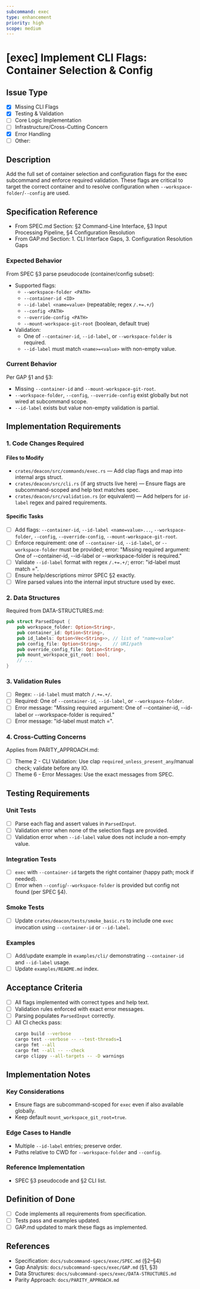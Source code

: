 ```yaml
---
subcommand: exec
type: enhancement
priority: high
scope: medium
---
```


# [exec] Implement CLI Flags: Container Selection & Config

## Issue Type
- [x] Missing CLI Flags
- [x] Testing & Validation
- [ ] Core Logic Implementation
- [ ] Infrastructure/Cross-Cutting Concern
- [x] Error Handling
- [ ] Other: 

## Description
Add the full set of container selection and configuration flags for the exec subcommand and enforce required validation. These flags are critical to target the correct container and to resolve configuration when `--workspace-folder`/`--config` are used.

## Specification Reference

- From SPEC.md Section: §2 Command-Line Interface, §3 Input Processing Pipeline, §4 Configuration Resolution
- From GAP.md Section: 1. CLI Interface Gaps, 3. Configuration Resolution Gaps

### Expected Behavior
From SPEC §3 parse pseudocode (container/config subset):

- Supported flags:
  - `--workspace-folder <PATH>`
  - `--container-id <ID>`
  - `--id-label <name=value>` (repeatable; regex `/.+=.+/`)
  - `--config <PATH>`
  - `--override-config <PATH>`
  - `--mount-workspace-git-root` (boolean, default true)
- Validation:
  - One of `--container-id`, `--id-label`, or `--workspace-folder` is required.
  - `--id-label` must match `<name>=<value>` with non-empty value.

### Current Behavior
Per GAP §1 and §3:
- Missing `--container-id` and `--mount-workspace-git-root`.
- `--workspace-folder`, `--config`, `--override-config` exist globally but not wired at subcommand scope.
- `--id-label` exists but value non-empty validation is partial.

## Implementation Requirements

### 1. Code Changes Required

#### Files to Modify
- `crates/deacon/src/commands/exec.rs` — Add clap flags and map into internal args struct.
- `crates/deacon/src/cli.rs` (if arg structs live here) — Ensure flags are subcommand-scoped and help text matches spec.
- `crates/deacon/src/validation.rs` (or equivalent) — Add helpers for `id-label` regex and paired requirements.

#### Specific Tasks
- [ ] Add flags: `--container-id`, `--id-label <name=value>...`, `--workspace-folder`, `--config`, `--override-config`, `--mount-workspace-git-root`.
- [ ] Enforce requirement: one of `--container-id`, `--id-label`, or `--workspace-folder` must be provided; error: "Missing required argument: One of --container-id, --id-label or --workspace-folder is required."
- [ ] Validate `--id-label` format with regex `/.+=.+/`; error: "id-label must match <name>=<value>".
- [ ] Ensure help/descriptions mirror SPEC §2 exactly.
- [ ] Wire parsed values into the internal input structure used by exec.

### 2. Data Structures

Required from DATA-STRUCTURES.md:
```rust
pub struct ParsedInput {
    pub workspace_folder: Option<String>,
    pub container_id: Option<String>,
    pub id_labels: Option<Vec<String>>, // list of "name=value"
    pub config_file: Option<String>,    // URI/path
    pub override_config_file: Option<String>,
    pub mount_workspace_git_root: bool,
    // ...
}
```

### 3. Validation Rules
- [ ] Regex: `--id-label` must match `/.+=.+/`.
- [ ] Required: One of `--container-id`, `--id-label`, or `--workspace-folder`.
- [ ] Error message: "Missing required argument: One of --container-id, --id-label or --workspace-folder is required."
- [ ] Error message: "id-label must match <name>=<value>".

### 4. Cross-Cutting Concerns

Applies from PARITY_APPROACH.md:
- [ ] Theme 2 - CLI Validation: Use clap `required_unless_present_any`/manual check; validate before any IO.
- [ ] Theme 6 - Error Messages: Use the exact messages from SPEC.

## Testing Requirements

### Unit Tests
- [ ] Parse each flag and assert values in `ParsedInput`.
- [ ] Validation error when none of the selection flags are provided.
- [ ] Validation error when `--id-label` value does not include a non-empty value.

### Integration Tests
- [ ] `exec` with `--container-id` targets the right container (happy path; mock if needed).
- [ ] Error when `--config`/`--workspace-folder` is provided but config not found (per SPEC §4).

### Smoke Tests
- [ ] Update `crates/deacon/tests/smoke_basic.rs` to include one `exec` invocation using `--container-id` or `--id-label`.

### Examples
- [ ] Add/update example in `examples/cli/` demonstrating `--container-id` and `--id-label` usage.
- [ ] Update `examples/README.md` index.

## Acceptance Criteria
- [ ] All flags implemented with correct types and help text.
- [ ] Validation rules enforced with exact error messages.
- [ ] Parsing populates `ParsedInput` correctly.
- [ ] All CI checks pass:
  ```bash
  cargo build --verbose
  cargo test --verbose -- --test-threads=1
  cargo fmt --all
  cargo fmt --all -- --check
  cargo clippy --all-targets -- -D warnings
  ```

## Implementation Notes

### Key Considerations
- Ensure flags are subcommand-scoped for `exec` even if also available globally.
- Keep default `mount_workspace_git_root=true`.

### Edge Cases to Handle
- Multiple `--id-label` entries; preserve order.
- Paths relative to CWD for `--workspace-folder` and `--config`.

### Reference Implementation
- SPEC §3 pseudocode and §2 CLI list.

## Definition of Done
- [ ] Code implements all requirements from specification.
- [ ] Tests pass and examples updated.
- [ ] GAP.md updated to mark these flags as implemented.

## References
- Specification: `docs/subcommand-specs/exec/SPEC.md` (§2–§4)
- Gap Analysis: `docs/subcommand-specs/exec/GAP.md` (§1, §3)
- Data Structures: `docs/subcommand-specs/exec/DATA-STRUCTURES.md`
- Parity Approach: `docs/PARITY_APPROACH.md`
